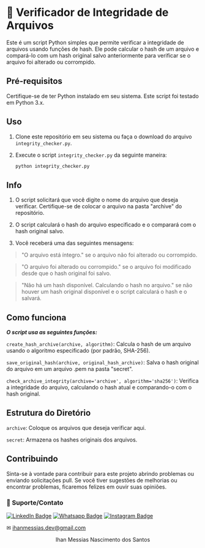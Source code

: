 # 🔑 Verificador de Integridade de Arquivos

Este é um script Python simples que permite verificar a integridade de arquivos usando funções de hash. Ele pode calcular o hash de um arquivo e compará-lo com um hash original salvo anteriormente para verificar se o arquivo foi alterado ou corrompido.

## Pré-requisitos

Certifique-se de ter Python instalado em seu sistema. Este script foi testado em Python 3.x.

## Uso

1. Clone este repositório em seu sistema ou faça o download do arquivo `integrity_checker.py`.

2. Execute o script `integrity_checker.py` da seguinte maneira:

    ```bash
    python integrity_checker.py
    ```
## Info

1. O script solicitará que você digite o nome do arquivo que deseja verificar. Certifique-se de colocar o arquivo na pasta "archive" do repositório.

2. O script calculará o hash do arquivo especificado e o comparará com o hash original salvo.

3. Você receberá uma das seguintes mensagens:

> "O arquivo está íntegro." se o arquivo não foi alterado ou corrompido.

> "O arquivo foi alterado ou corrompido." se o arquivo foi modificado desde que o hash original foi salvo.

> "Não há um hash disponível. Calculando o hash no arquivo." se não houver um hash original disponível e o script calculará o hash e o salvará.

## Como funciona
***O script usa as seguintes funções:***

`create_hash_archive(archive, algorithm)`: Calcula o hash de um arquivo usando o algoritmo especificado (por padrão, SHA-256).

`save_original_hash(archive, original_hash_archive)`: Salva o hash original do arquivo em um arquivo .pem na pasta "secret".

`check_archive_integrity(archive='archive', algorithm='sha256')`: Verifica a integridade do arquivo, calculando o hash atual e comparando-o com o hash original.

## Estrutura do Diretório

`archive`: Coloque os arquivos que deseja verificar aqui.

`secret`: Armazena os hashes originais dos arquivos.

## Contribuindo
Sinta-se à vontade para contribuir para este projeto abrindo problemas ou enviando solicitações pull. Se você tiver sugestões de melhorias ou encontrar problemas, ficaremos felizes em ouvir suas opiniões.

### 🤝 Suporte/Contato

[![LinkedIn Badge](https://img.shields.io/static/v1?style=for-the-badge&message=LinkedIn&color=0A66C2&logo=LinkedIn&logoColor=FFFFFF&label=)](https://www.linkedin.com/in/ihanmessias/)
[![Whatsapp Badge](https://img.shields.io/badge/WhatsApp-25D366?style=for-the-badge&logo=whatsapp&logoColor=white)](https://wa.me/61996487935)
[![Instagram Badge](https://img.shields.io/badge/Instagram-E4405F?style=for-the-badge&logo=instagram&logoColor=white)](https://www.instagram.com/devlinuxtv/)

✉ ihanmessias.dev@gmail.com

<p align="center">Ihan Messias Nascimento dos Santos</p>